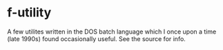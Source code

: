 # f-utility

A few utilites written in the DOS batch language which I once upon a
time (late 1990s) found occasionally useful.  See the source for info.
